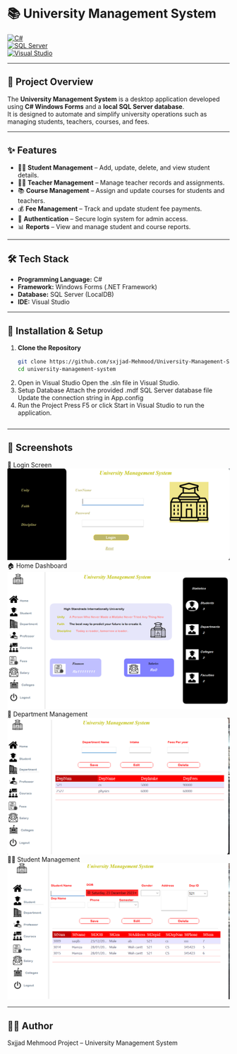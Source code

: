 ﻿# 📚 University Management System  

[![C#](https://img.shields.io/badge/Language-C%23-178600?style=for-the-badge&logo=c-sharp&logoColor=white)](https://docs.microsoft.com/en-us/dotnet/csharp/)  
[![SQL Server](https://img.shields.io/badge/Database-SQL%20Server-CC2927?style=for-the-badge&logo=microsoft-sql-server&logoColor=white)](https://www.microsoft.com/en-us/sql-server)  
[![Visual Studio](https://img.shields.io/badge/IDE-Visual%20Studio-5C2D91?style=for-the-badge&logo=visual-studio&logoColor=white)](https://visualstudio.microsoft.com/)  

---

## 📖 Project Overview
The **University Management System** is a desktop application developed using **C# Windows Forms** and a **local SQL Server database**.  
It is designed to automate and simplify university operations such as managing students, teachers, courses, and fees.  

---

## ✨ Features
- 👩‍🎓 **Student Management** – Add, update, delete, and view student details.  
- 👨‍🏫 **Teacher Management** – Manage teacher records and assignments.  
- 📚 **Course Management** – Assign and update courses for students and teachers.  
- 💰 **Fee Management** – Track and update student fee payments.  
- 🔐 **Authentication** – Secure login system for admin access.  
- 📊 **Reports** – View and manage student and course reports.  

---

## 🛠️ Tech Stack
- **Programming Language:** C#  
- **Framework:** Windows Forms (.NET Framework)  
- **Database:** SQL Server (LocalDB)  
- **IDE:** Visual Studio  

---

## 🚀 Installation & Setup
1. **Clone the Repository**
   ```bash
   git clone https://github.com/sxjjad-Mehmood/University-Management-System-.git
   cd university-management-system
2. Open in Visual Studio
   Open the .sln file in Visual Studio.
3. Setup Database
   Attach the provided .mdf SQL Server database file
   Update the connection string in App.config
4. Run the Project
 	  Press F5 or click Start in Visual Studio to run the application.
   ```
---

## 📸 Screenshots
🔑 Login Screen
<img src="Screenshots/login.png" alt="Login Screen" width="600"/>
🏠 Home Dashboard
<img src="Screenshots/home.png" alt="Home Screen" width="600"/>
🏫 Department Management
<img src="Screenshots/department.png" alt="Department Screen" width="600"/>
👩‍🎓 Student Management
<img src="Screenshots/student.png" alt="Student Screen" width="600"/>



---

## 👨‍💻 Author

Sxjjad Mehmood
Project – University Management System


